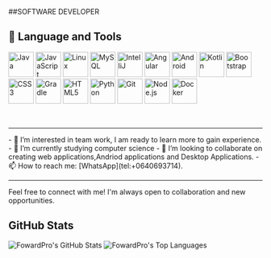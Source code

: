 ##SOFTWARE DEVELOPER
## 🧰 Language and Tools

<p align="left">
  <img alt="Java" width="50px" src="https://cdn.jsdelivr.net/gh/devicons/devicon/icons/java/java-original.svg" />
  <img alt="JavaScript" width="50px" src="https://cdn.jsdelivr.net/gh/devicons/devicon/icons/javascript/javascript-original.svg" />
  <img alt="Linux" width="50px" src="https://cdn.jsdelivr.net/gh/devicons/devicon/icons/linux/linux-original.svg" />
  <img alt="MySQL" width="50px" src="https://cdn.jsdelivr.net/gh/devicons/devicon/icons/mysql/mysql-original-wordmark.svg" />
  <img alt="IntelliJ" width="50px" src="https://cdn.jsdelivr.net/gh/devicons/devicon/icons/intellij/intellij-original.svg" />
  <img alt="Angular" width="50px" src="https://cdn.jsdelivr.net/gh/devicons/devicon/icons/angular/angular-original.svg" />
  <img alt="Android" width="50px" src="https://cdn.jsdelivr.net/gh/devicons/devicon/icons/android/android-original.svg" />
  <img alt="Kotlin" width="50px" src="https://cdn.jsdelivr.net/gh/devicons/devicon/icons/kotlin/kotlin-original.svg" />
  <img alt="Bootstrap" width="50px" src="https://cdn.jsdelivr.net/gh/devicons/devicon/icons/bootstrap/bootstrap-original-wordmark.svg" />
  <img alt="CSS3" width="50px" src="https://cdn.jsdelivr.net/gh/devicons/devicon/icons/css3/css3-original.svg" />
  <img alt="Gradle" width="50px" src="https://cdn.jsdelivr.net/gh/devicons/devicon/icons/gradle/gradle-original.svg" />
  <img alt="HTML5" width="50px" src="https://cdn.jsdelivr.net/gh/devicons/devicon/icons/html5/html5-plain.svg" />
  <img alt="Python" width="50px" src="https://cdn.jsdelivr.net/gh/devicons/devicon/icons/python/python-original.svg" />
  <img alt="Git" width="50px" src="https://cdn.jsdelivr.net/gh/devicons/devicon/icons/git/git-original.svg" />
  <img alt="Node.js" width="50px" src="https://cdn.jsdelivr.net/gh/devicons/devicon/icons/nodejs/nodejs-original.svg" />
  <img alt="Docker" width="50px" src="https://cdn.jsdelivr.net/gh/devicons/devicon/icons/docker/docker-original.svg" />
</p>
   
<br>
<HR>
- 👀 I’m interested in team work, I am ready to learn more to gain experience.
- 🌱 I’m currently studying computer science
- 💞️ I’m looking to collaborate on creating web applications,Andriod applications and Desktop Applications.
- 📫 How to reach me: [WhatsApp](tel:+0640693714).
<br>
<hr>
Feel free to connect with me! I'm always open to collaboration and new opportunities.

## GitHub Stats
<img src="https://github-readme-stats.vercel.app/api?username=FowardPro&show_icons=true&theme=radical" alt="FowardPro's GitHub Stats">
<img src="https://github-readme-stats.vercel.app/api/top-langs/?username=FowardPro&layout=compact&theme=radical" alt="FowardPro's Top Languages">
        
<!---
FowardPro/FowardPro is a ✨ special ✨ repository because its `README.md` (this file) appears on your GitHub profile.
You can click the Preview link to take a look at your changes.
--->
